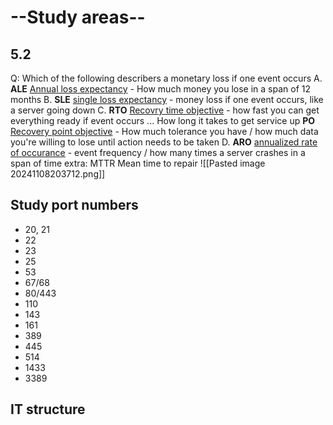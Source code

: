 # --Study areas--

## 5.2
Q: Which of the following describers a monetary loss if one event occurs
A. **ALE** <u>Annual loss expectancy</u> - How much money you lose in a span of 12 months
B. **SLE** <u>single loss expectancy</u> - money loss if one event occurs, like a server going down
C. **RTO** <u>Recovry time objective</u> - how fast you can get everything ready if event occurs ... How long it takes to get service up
    **PO** <u>Recovery point objective</u> - How much tolerance you have / how much data you're willing to lose until action needs to be taken
D. **ARO** <u>annualized rate of occurance</u> - event frequency / how many times a server crashes in a span of time
extra: MTTR Mean time to repair 
![[Pasted image 20241108203712.png]]

## Study port numbers

- 20, 21
- 22
- 23
- 25
- 53
- 67/68
- 80/443
- 110
- 143
- 161
- 389
- 445
- 514
- 1433
- 3389

## IT structure

